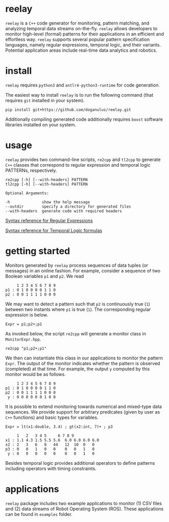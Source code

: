 # reelay

`reelay` is a `C++` code generator for monitoring, pattern matching, and analyzing temporal data streams on-the-fly. `reelay` allows developers to monitor high-level (formal) patterns for their applications in an efficient and effortless way. `reelay` supports several popular pattern specification languages, namely regular expressions, temporal logic, and their variants. Potential application areas include real-time data analytics and robotics.

# install

`reelay` requires `python3` and `antlr4-python3-runtime` for code generation.

The easiest way to install `reelay` is to run the following command (that requires `git` installed in your system). 

    pip install git+https://github.com/doganulus/reelay.git

Additionally compiling generated code additionally requires `boost` software libraries installed on your system.

# usage

`reelay` provides two command-line scripts, `re2cpp` and `tl2cpp` to generate `C++` classes that correspond to regular expression and temporal logic PATTERNs, respectively. 

    re2cpp [-h] [--with-headers] PATTERN  
    tl2cpp [-h] [--with-headers] PATTERN
     
    Optional Arguments:
     
    -h              show the help message
    --outdir        specify a directory for generated files
    --with-headers  generate code with required headers

[Syntax reference for Regular Expressions](https://github.com/doganulus/reelay/blob/master/docs/regexp.md) 

[Syntax reference for Temporal Logic formulas](https://github.com/doganulus/reelay/blob/master/docs/temporal.md) 

# getting started

Monitors generated by `reelay` process sequences of data tuples (or messages) in an online fashion. For example, consider a sequence of two Boolean variables `p1` and `p2`. We read 

         1 2 3 4 5 6 7 8 9 
    p1 : 0 1 0 0 0 0 1 1 0
    p2 : 0 0 1 1 1 1 0 0 0 

We may want to detect a pattern such that `p2` is continuously true (`1`) between two instants where `p1` is true (`1`). The corresponding regular expression is below.
    
    Expr = p1;p2+;p1

As invoked below, the script `re2cpp` will generate a monitor class in `MonitorExpr.hpp`. 

    re2cpp "p1;p2+;p1"

We then can instantiate this class in our applications to monitor the pattern `Expr`. The output of the monitor indicates whether the pattern is observed (completed) at that time. For example, the output `y` computed by this monitor would be as follows.

         1 2 3 4 5 6 7 8 9 
    p1 : 0 1 0 0 0 0 1 1 0
    p2 : 0 0 1 1 1 1 0 0 0 
     y : 0 0 0 0 0 0 1 0 0

It is possible to extend monitoring towards numerical and mixed-type data sequences. We provide support for arbitrary predicates (given by user as `C++` functions) and basic types for variables. 

    Expr = lt(x1:double, 3.4) ; gt(x2:int, 7)+ ; p3

         1   2   3 4 5     6 7 8 9 
    x1 : 1.1 4.3 1.5 5.5 5.6  6.0 6.0 6.0 6.0
    x2 : 2   3   6   8   44   12  10  0   0
    p3 : 0   0   1   0   0    0   0   1   0 
     y : 0   0   0   0   0    0   0   1   0
 
Besides temporal logic provides additional operators to define patterns including operators with timing constraints.

# applications

`reelay` package includes two example applications to monitor (1) CSV files and (2) data streams of Robot Operating System (ROS). These applications can be found in `examples` folder.












